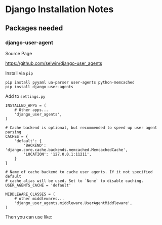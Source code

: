 # Django Installation Notes

## Packages needed

### django-user-agent

Source Page

https://github.com/selwin/django-user_agents

Install via `pip` 

```
pip install pyyaml ua-parser user-agents python-memcached
pip install django-user-agents
```

Add to `settings.py`

```
INSTALLED_APPS = (
    # Other apps...
    'django_user_agents',
)

# Cache backend is optional, but recommended to speed up user agent parsing
CACHES = {
    'default': {
        'BACKEND': 'django.core.cache.backends.memcached.MemcachedCache',
        'LOCATION': '127.0.0.1:11211',
    }
}

# Name of cache backend to cache user agents. If it not specified default
# cache alias will be used. Set to `None` to disable caching.
USER_AGENTS_CACHE = 'default'

MIDDLEWARE_CLASSES = (
    # other middlewares...
    'django_user_agents.middleware.UserAgentMiddleware',
)
```

Then you can use like:
